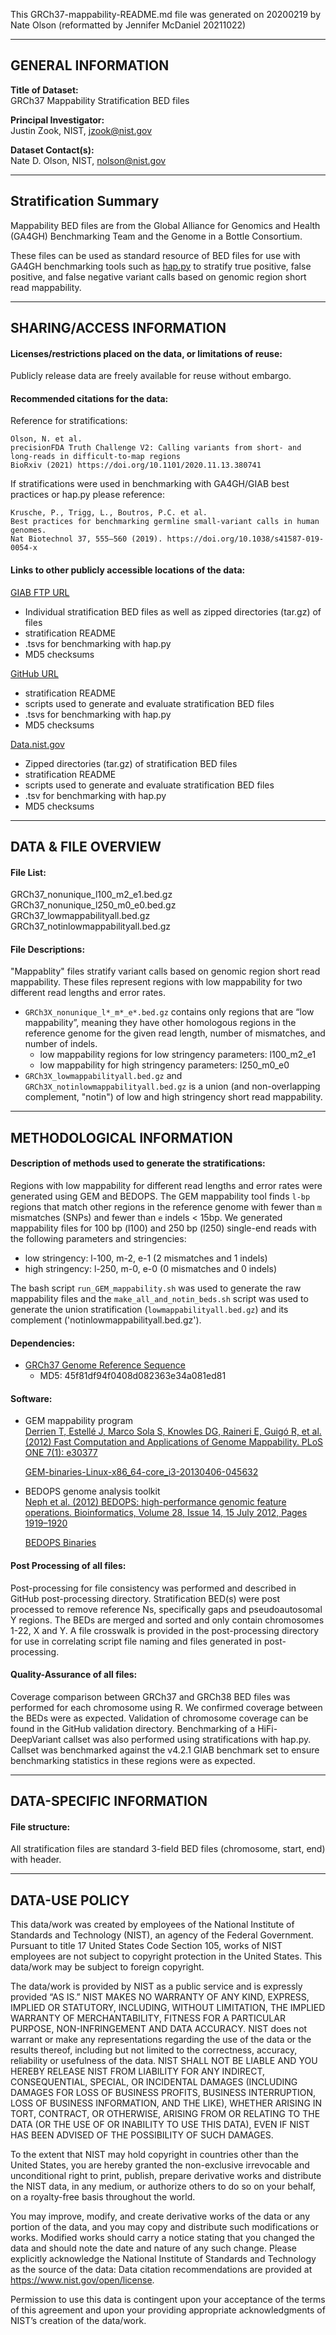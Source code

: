 This GRCh37-mappability-README.md file was generated on 20200219 by Nate Olson (reformatted by Jennifer McDaniel 20211022)

-------------------
GENERAL INFORMATION
-------------------

**Title of Dataset:**\
GRCh37 Mappability Stratification BED files

**Principal Investigator:**\
Justin Zook, NIST, jzook@nist.gov
	
**Dataset Contact(s):**\
Nate D. Olson, NIST, nolson@nist.gov

----------------------
Stratification Summary
----------------------
Mappability BED files are from the Global Alliance for Genomics and Health (GA4GH) Benchmarking Team and the Genome in a Bottle Consortium. 

These files can be used as standard resource of BED files for use with GA4GH benchmarking tools such as [hap.py](https://github.com/Illumina/hap.py) to stratify true positive, false positive, and false negative variant calls based on genomic region short read mappability.

--------------------------
SHARING/ACCESS INFORMATION
--------------------------

#### Licenses/restrictions placed on the data, or limitations of reuse: 
Publicly release data are freely available for reuse without embargo.

#### Recommended citations for the data:

Reference for stratifications:

	Olson, N. et al.
	precisionFDA Truth Challenge V2: Calling variants from short- and long-reads in difficult-to-map regions
	BioRxiv (2021) https://doi.org/10.1101/2020.11.13.380741

If stratifications were used in benchmarking with GA4GH/GIAB best practices or hap.py please reference:

	Krusche, P., Trigg, L., Boutros, P.C. et al.
	Best practices for benchmarking germline small-variant calls in human genomes.
	Nat Biotechnol 37, 555–560 (2019). https://doi.org/10.1038/s41587-019-0054-x

#### Links to other publicly accessible locations of the data:

[GIAB FTP URL](https://ftp://ftp-trace.ncbi.nlm.nih.gov/ReferenceSamples/giab/release/genome-stratifications/)
- Individual stratification BED files as well as zipped directories (tar.gz) of files
- stratification README
- .tsvs for benchmarking with hap.py
- MD5 checksums

[GitHub URL](https://github.com/genome-in-a-bottle/genome-stratifications/)
- stratification README
- scripts used to generate and evaluate stratification BED files
- .tsvs for benchmarking with hap.py
- MD5 checksums

[Data.nist.gov](https://doi.org/10.18434/mds2-2499)
- Zipped directories (tar.gz) of stratification BED files
- stratification README
- scripts used to generate and evaluate stratification BED files
- .tsv for benchmarking with hap.py
- MD5 checksums

--------------------
DATA & FILE OVERVIEW
--------------------
#### File List:
GRCh37_nonunique_l100_m2_e1.bed.gz\
GRCh37_nonunique_l250_m0_e0.bed.gz\
GRCh37_lowmappabilityall.bed.gz\
GRCh37_notinlowmappabilityall.bed.gz

#### File Descriptions:
"Mappablity" files stratify variant calls based on genomic region short read mappability. These files represent regions with low mappability for two different read lengths and error rates.
 
- `GRCh3X_nonunique_l*_m*_e*.bed.gz` contains only regions that are “low mappability”, meaning they have other homologous regions in the reference genome for the given read length, number of mismatches, and number of indels.	
	* low mappability regions for low stringency parameters:  l100_m2_e1
	* low mappability for high stringency parameters: l250_m0_e0
- `GRCh3X_lowmappabilityall.bed.gz` and `GRCh3X_notinlowmappabilityall.bed.gz` is a union (and non-overlapping complement, "notin") of low and high stringency short read mappability.

--------------------------
METHODOLOGICAL INFORMATION
--------------------------

#### Description of methods used to generate the stratifications:
Regions with low mappability for different read lengths and error rates were generated using GEM and BEDOPS. The GEM mappability tool finds `l-bp` regions that match other regions in the reference genome with fewer than `m` mismatches (SNPs) and fewer than `e` indels < 15bp. 
We generated mappability files for 100 bp (l100) and 250 bp (l250) single-end reads with the following parameters and stringencies:

- low stringency: l-100, m-2, e-1 (2 mismatches and 1 indels)
- high stringency: l-250, m-0, e-0 (0 mismatches and 0 indels)

The bash script `run_GEM_mappability.sh` was used to generate the raw mappability files and the `make_all_and_notin_beds.sh` script was used to  generate the union stratification (`lowmappabilityall.bed.gz`) and its complement ('notinlowmappabilityall.bed.gz').

#### Dependencies:

- [GRCh37 Genome Reference Sequence](ftp://ftp-trace.ncbi.nih.gov/1000genomes/ftp/technical/reference/human_g1k_v37.fasta.gz)
  - MD5: 45f81df94f0408d082363e34a081ed81

#### Software:
- GEM mappability program\
[Derrien T, Estellé J, Marco Sola S, Knowles DG, Raineri E, Guigó R, et al. (2012) Fast Computation and Applications of Genome Mappability. PLoS ONE 7(1): e30377](https://doi.org/10.1371/journal.pone.0030377)

	[GEM-binaries-Linux-x86_64-core_i3-20130406-045632](https://sourceforge.net/projects/gemlibrary/files/gem-library/Binary%20pre-release%203/GEM-binaries-Linux-x86_64-core_i3-20130406-045632.tbz2/download)

- BEDOPS genome analysis toolkit\
	[Neph et al. (2012) BEDOPS: high-performance genomic feature operations. Bioinformatics, Volume 28, Issue 14, 15 July 2012, Pages 1919–1920](https://doi.org/10.1093/bioinformatics/bts277)

 	[BEDOPS Binaries](https://bedops.readthedocs.io/en/latest/)

#### Post Processing of all files:
Post-processing for file consistency was performed and described in GitHub post-processing directory.  Stratification BED(s) were post processed to remove reference Ns, specifically gaps and pseudoautosomal Y regions. The BEDs are merged and sorted and only contain chromosomes 1-22, X and Y. A file crosswalk is provided in the post-processing directory for use in correlating script file naming and files generated in post-processing. 

#### Quality-Assurance of all files:
Coverage comparison between GRCh37 and GRCh38 BED files was performed for each chromosome using R. We confirmed coverage between the BEDs were as expected. Validation of chromosome coverage can be found in the GitHub validation directory. Benchmarking of a HiFi-DeepVariant callset was also performed using stratifications with hap.py.  Callset was benchmarked against the v4.2.1 GIAB benchmark set to ensure benchmarking statistics in these regions were as expected. 

--------------------------
DATA-SPECIFIC INFORMATION 
--------------------------

#### File structure: 
All stratification files are standard 3-field BED files (chromosome, start, end) with header.

--------------------------
DATA-USE POLICY 
--------------------------

This data/work was created by employees of the National Institute of Standards and Technology (NIST), an agency of the Federal Government. Pursuant to title 17 United States Code Section 105, works of NIST employees are not subject to copyright protection in the United States.  This data/work may be subject to foreign copyright.

The data/work is provided by NIST as a public service and is expressly provided “AS IS.” NIST MAKES NO WARRANTY OF ANY KIND, EXPRESS, IMPLIED OR STATUTORY, INCLUDING, WITHOUT LIMITATION, THE IMPLIED WARRANTY OF MERCHANTABILITY, FITNESS FOR A PARTICULAR PURPOSE, NON-INFRINGEMENT AND DATA ACCURACY. NIST does not warrant or make any representations regarding the use of the data or the results thereof, including but not limited to the correctness, accuracy, reliability or usefulness of the data. NIST SHALL NOT BE LIABLE AND YOU HEREBY RELEASE NIST FROM LIABILITY FOR ANY INDIRECT, CONSEQUENTIAL, SPECIAL, OR INCIDENTAL DAMAGES (INCLUDING DAMAGES FOR LOSS OF BUSINESS PROFITS, BUSINESS INTERRUPTION, LOSS OF BUSINESS INFORMATION, AND THE LIKE), WHETHER ARISING IN TORT, CONTRACT, OR OTHERWISE, ARISING FROM OR RELATING TO THE DATA (OR THE USE OF OR INABILITY TO USE THIS DATA), EVEN IF NIST HAS BEEN ADVISED OF THE POSSIBILITY OF SUCH DAMAGES.

To the extent that NIST may hold copyright in countries other than the United States, you are hereby granted the non-exclusive irrevocable and unconditional right to print, publish, prepare derivative works and distribute the NIST data, in any medium, or authorize others to do so on your behalf, on a royalty-free basis throughout the world.

You may improve, modify, and create derivative works of the data or any portion of the data, and you may copy and distribute such modifications or works. Modified works should carry a notice stating that you changed the data and should note the date and nature of any such change. Please explicitly acknowledge the National Institute of Standards and Technology as the source of the data:  Data citation recommendations are provided at https://www.nist.gov/open/license.

Permission to use this data is contingent upon your acceptance of the terms of this agreement and upon your providing appropriate acknowledgments of NIST’s creation of the data/work.
